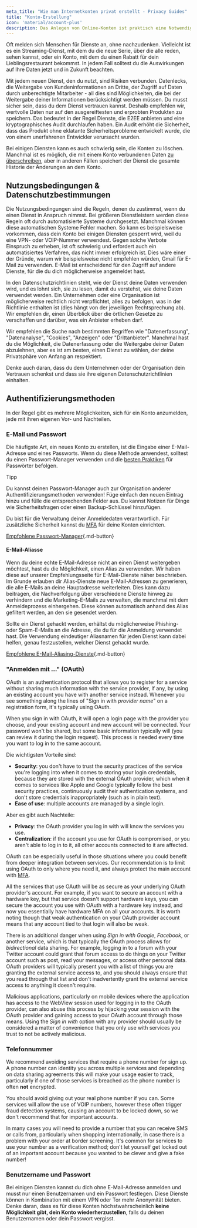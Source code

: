 ```yaml
---
meta_title: "Wie man Internetkonten privat erstellt - Privacy Guides"
title: "Konto-Erstellung"
icon: 'material/account-plus'
description: Das Anlegen von Online-Konten ist praktisch eine Notwendigkeit für das Internet. Mit diesen Schritten kannst du sicherstellen, dass du privat bleibst.
---
```


Oft melden sich Menschen für Dienste an, ohne nachzudenken. Vielleicht ist es ein Streaming-Dienst, mit dem du die neue Serie, über die alle reden, sehen kannst, oder ein Konto, mit dem du einen Rabatt für dein Lieblingsrestaurant bekommst. In jedem Fall solltest du die Auswirkungen auf Ihre Daten jetzt und in Zukunft beachten.

Mit jedem neuen Dienst, den du nutzt, sind Risiken verbunden. Datenlecks, die Weitergabe von Kundeninformationen an Dritte, der Zugriff auf Daten durch unberechtigte Mitarbeiter - all dies sind Möglichkeiten, die bei der Weitergabe deiner Informationen berücksichtigt werden müssen. Du musst sicher sein, dass du dem Dienst vertrauen kannst. Deshalb empfehlen wir, wertvolle Daten nur auf den ausgereiftesten und erprobten Produkten zu speichern. Das bedeutet in der Regel Dienste, die E2EE anbieten und eine kryptographisches Audit durchlaufen haben. Ein Audit erhöht die Sicherheit, dass das Produkt ohne eklatante Sicherheitsprobleme entwickelt wurde, die von einem unerfahrenen Entwickler verursacht wurden.

Bei einigen Diensten kann es auch schwierig sein, die Konten zu löschen. Manchmal ist es möglich, die mit einem Konto verbundenen Daten [zu überschreiben](account-deletion.md#overwriting-account-information), aber in anderen Fällen speichert der Dienst die gesamte Historie der Änderungen an dem Konto.

## Nutzungsbedingungen & Datenschutzbestimmungen

Die Nutzungsbedingungen sind die Regeln, denen du zustimmst, wenn du einen Dienst in Anspruch nimmst. Bei größeren Dienstleistern werden diese Regeln oft durch automatisierte Systeme durchgesetzt. Manchmal können diese automatischen Systeme Fehler machen. So kann es beispielsweise vorkommen, dass dein Konto bei einigen Diensten gesperrt wird, weil du eine VPN- oder VOIP-Nummer verwendest. Gegen solche Verbote Einspruch zu erheben, ist oft schwierig und erfordert auch ein automatisiertes Verfahren, das nicht immer erfolgreich ist. Dies wäre einer der Gründe, warum wir beispielsweise nicht empfehlen würden, Gmail für E-Mail zu verwenden. E-Mail ist entscheidend für den Zugriff auf andere Dienste, für die du dich möglicherweise angemeldet hast.

In den Datenschutzrichtlinien steht, wie der Dienst deine Daten verwenden wird, und es lohnt sich, sie zu lesen, damit du verstehst, wie deine Daten verwendet werden. Ein Unternehmen oder eine Organisation ist möglicherweise rechtlich nicht verpflichtet, alles zu befolgen, was in der Richtlinie enthalten ist (dies hängt von der jeweiligen Rechtsprechung ab). Wir empfehlen dir, einen Überblick über die örtlichen Gesetze zu verschaffen und darüber, was ein Anbieter erheben darf.

Wir empfehlen die Suche nach bestimmten Begriffen wie "Datenerfassung", "Datenanalyse", "Cookies", "Anzeigen" oder "Drittanbieter". Manchmal hast du die Möglichkeit, die Datenerfassung oder die Weitergabe deiner Daten abzulehnen, aber es ist am besten, einen Dienst zu wählen, der deine Privatsphäre von Anfang an respektiert.

Denke auch daran, dass du dem Unternehmen oder der Organisation dein Vertrauen schenkst und dass sie ihre eigenen Datenschutzrichtlinien einhalten.

## Authentifizierungsmethoden

In der Regel gibt es mehrere Möglichkeiten, sich für ein Konto anzumelden, jede mit ihren eigenen Vor- und Nachteilen.

### E-Mail und Passwort

Die häufigste Art, ein neues Konto zu erstellen, ist die Eingabe einer E-Mail-Adresse und eines Passworts. Wenn du diese Methode anwendest, solltest du einen Passwort-Manager verwenden und die [besten Praktiken](passwords-overview.md) für Passwörter befolgen.

<div class="admonition tip" markdown>
<p class="admonition-title">Tipp</p>

Du kannst deinen Passwort-Manager auch zur Organisation anderer Authentifizierungsmethoden verwenden! Füge einfach den neuen Eintrag hinzu und fülle die entsprechenden Felder aus. Du kannst Notizen für Dinge wie Sicherheitsfragen oder einen Backup-Schlüssel hinzufügen.

</div>

Du bist für die Verwaltung deiner Anmeldedaten verantwortlich. Für zusätzliche Sicherheit kannst du [MFA](multi-factor-authentication.md) für deine Konten einrichten.

[Empfohlene Passwort-Manager](../passwords.md ""){.md-button}

#### E-Mail-Aliasse

Wenn du deine echte E-Mail-Adresse nicht an einen Dienst weitergeben möchtest, hast du die Möglichkeit, einen Alias zu verwenden. Wir haben diese auf unserer Empfehlungsseite für E-Mail-Dienste näher beschrieben. Im Grunde erlauben dir Alias-Dienste neue E-Mail-Adressen zu generieren, die alle E-Mails an deine Hauptadresse weiterleiten. Dies kann dazu beitragen, die Nachverfolgung über verschiedene Dienste hinweg zu verhindern und die Marketing-E-Mails zu verwalten, die manchmal mit dem Anmeldeprozess einhergehen. Diese können automatisch anhand des Alias gefiltert werden, an den sie gesendet werden.

Sollte ein Dienst gehackt werden, erhältst du möglicherweise Phishing- oder Spam-E-Mails an die Adresse, die du für die Anmeldung verwendet hast. Die Verwendung eindeutiger Aliasnamen für jeden Dienst kann dabei helfen, genau festzustellen, welcher Dienst gehackt wurde.

[Empfohlene E-Mail-Aliasing-Dienste](../email-aliasing.md ""){.md-button}

### "Anmelden mit ..." (OAuth)

OAuth is an authentication protocol that allows you to register for a service without sharing much information with the service provider, if any, by using an existing account you have with another service instead. Whenever you see something along the lines of "Sign in with *provider name*" on a registration form, it's typically using OAuth.

When you sign in with OAuth, it will open a login page with the provider you choose, and your existing account and new account will be connected. Your password won't be shared, but some basic information typically will (you can review it during the login request). This process is needed every time you want to log in to the same account.

Die wichtigsten Vorteile sind:

- **Security**: you don't have to trust the security practices of the service you're logging into when it comes to storing your login credentials, because they are stored with the external OAuth provider, which when it comes to services like Apple and Google typically follow the best security practices, continuously audit their authentication systems, and don't store credentials inappropriately (such as in plain text).
- **Ease of use**: multiple accounts are managed by a single login.

Aber es gibt auch Nachteile:

- **Privacy**: the OAuth provider you log in with will know the services you use.
- **Centralization**: if the account you use for OAuth is compromised, or you aren't able to log in to it, all other accounts connected to it are affected.

OAuth can be especially useful in those situations where you could benefit from deeper integration between services. Our recommendation is to limit using OAuth to only where you need it, and always protect the main account with [MFA](multi-factor-authentication.md).

All the services that use OAuth will be as secure as your underlying OAuth provider's account. For example, if you want to secure an account with a hardware key, but that service doesn't support hardware keys, you can secure the account you use with OAuth with a hardware key instead, and now you essentially have hardware MFA on all your accounts. It is worth noting though that weak authentication on your OAuth provider account means that any account tied to that login will also be weak.

There is an additional danger when using *Sign in with Google*, *Facebook*, or another service, which is that typically the OAuth process allows for *bidirectional* data sharing. For example, logging in to a forum with your Twitter account could grant that forum access to do things on your Twitter account such as post, read your messages, or access other personal data. OAuth providers will typically present you with a list of things you are granting the external service access to, and you should always ensure that you read through that list and don't inadvertently grant the external service access to anything it doesn't require.

Malicious applications, particularly on mobile devices where the application has access to the WebView session used for logging in to the OAuth provider, can also abuse this process by hijacking your session with the OAuth provider and gaining access to your OAuth account through those means. Using the *Sign in with* option with any provider should usually be considered a matter of convenience that you only use with services you trust to not be actively malicious.

### Telefonnummer

We recommend avoiding services that require a phone number for sign up. A phone number can identity you across multiple services and depending on data sharing agreements this will make your usage easier to track, particularly if one of those services is breached as the phone number is often **not** encrypted.

You should avoid giving out your real phone number if you can. Some services will allow the use of VOIP numbers, however these often trigger fraud detection systems, causing an account to be locked down, so we don't recommend that for important accounts.

In many cases you will need to provide a number that you can receive SMS or calls from, particularly when shopping internationally, in case there is a problem with your order at border screening. It's common for services to use your number as a verification method; don't let yourself get locked out of an important account because you wanted to be clever and give a fake number!

### Benutzername und Passwort

Bei einigen Diensten kannst du dich ohne E-Mail-Adresse anmelden und musst nur einen Benutzernamen und ein Passwort festlegen. Diese Dienste können in Kombination mit einem VPN oder Tor mehr Anonymität bieten. Denke daran, dass es für diese Konten höchstwahrscheinlich **keine Möglichkeit gibt, dein Konto wiederherzustellen**, falls du deinen Benutzernamen oder dein Passwort vergisst.
